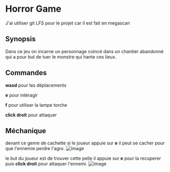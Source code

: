 # Horror Game

J'ai utiliser git LFS pour le projet car il est fait en megascan 

## Synopsis
Dans ce jeu on incarne un personnage coincé dans un chantier abandonné qui a pour but de tuer le monstre qui hante ces lieux.

## Commandes 
**wasd** pour les déplacements

**e** pour intéragir

**f** pour utiliser la lampe torche

**click droit** pour attaquer

## Méchanique
devant ce genre de cachette si le joueur appuie sur **e** il peut se cacher pour que l'ennemie perdre l'agro.
![image](https://github.com/user-attachments/assets/850abf1e-6378-4479-8f80-f97c869b5325)

le but du joueur est de trouver cette pelle il appuie sur **e** pour la recuperer puis **click droit** pour attaquer l'ennemi.
![image](https://github.com/user-attachments/assets/9eac2673-4d18-4f4b-99f0-980ff1d6e8ee)

